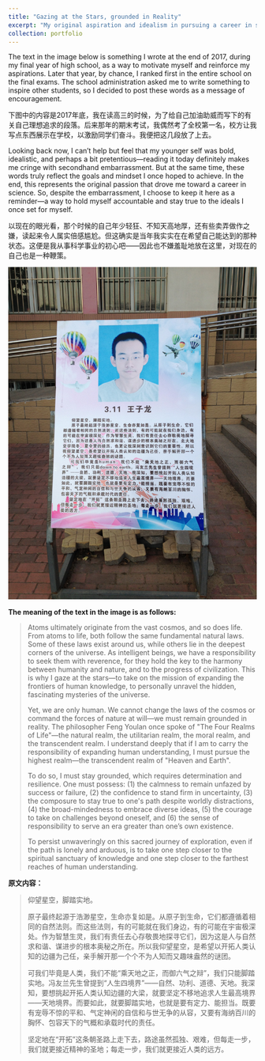 ```yaml
---
title: "Gazing at the Stars, grounded in Reality"
excerpt: "My original aspiration and idealism in pursuing a career in scientific research<br/><img src='/images/unnamed.jpg'>"
collection: portfolio
---
```


The text in the image below is something I wrote at the end of 2017, during my final year of high school, as a way to motivate myself and reinforce my aspirations. Later that year, by chance, I ranked first in the entire school on the final exams. The school administration asked me to write something to inspire other students, so I decided to post these words as a message of encouragement.

下图中的内容是2017年底，我在读高三的时候，为了给自己加油助威而写下的有关自己理想追求的段落。后来那年的期末考试，我偶然考了全校第一名，校方让我写点东西展示在学校，以激励同学们奋斗。我便把这几段放了上去。

Looking back now, I can’t help but feel that my younger self was bold, idealistic, and perhaps a bit pretentious—reading it today definitely makes me cringe with secondhand embarrassment. But at the same time, these words truly reflect the goals and mindset I once hoped to achieve. In the end, this represents the original passion that drove me toward a career in science. So, despite the embarrassment, I choose to keep it here as a reminder—a way to hold myself accountable and stay true to the ideals I once set for myself.

以现在的眼光看，那个时候的自己年少轻狂、不知天高地厚，还有些卖弄做作之嫌，读起来令人属实倍感尴尬。但这确实是当年我实实在在希望自己能达到的那种状态。这便是我从事科学事业的初心吧——因此也不嫌羞耻地放在这里，对现在的自己也是一种鞭策。

![](20180208.JPG)

**The meaning of the text in the image is as follows:**

> Atoms ultimately originate from the vast cosmos, and so does life. From atoms to life, both follow the same fundamental natural laws. Some of these laws exist around us, while others lie in the deepest corners of the universe. As intelligent beings, we have a responsibility to seek them with reverence, for they hold the key to the harmony between humanity and nature, and to the progress of civilization. This is why I gaze at the stars—to take on the mission of expanding the frontiers of human knowledge, to personally unravel the hidden, fascinating mysteries of the universe.
>
> Yet, we are only human. We cannot change the laws of the cosmos or command the forces of nature at will—we must remain grounded in reality. The philosopher Feng Youlan once spoke of "The Four Realms of Life"—the natural realm, the utilitarian realm, the moral realm, and the transcendent realm. I understand deeply that if I am to carry the responsibility of expanding human understanding, I must pursue the highest realm—the transcendent realm of "Heaven and Earth".
>
> To do so, I must stay grounded, which requires determination and resilience. One must possess: (1) the calmness to remain unfazed by success or failure, (2) the confidence to stand firm in uncertainty, (3) the composure to stay true to one's path despite worldly distractions, (4) the broad-mindedness to embrace diverse ideas, (5) the courage to take on challenges beyond oneself, and (6) the sense of responsibility to serve an era greater than one’s own existence.
>
> To persist unwaveringly on this sacred journey of exploration, even if the path is lonely and arduous, is to take one step closer to the spiritual sanctuary of knowledge and one step closer to the farthest reaches of human understanding.

**原文内容：**

> 仰望星空，脚踏实地。
>
> 原子最终起源于浩渺星空，生命亦复如是。从原子到生命，它们都遵循着相同的自然法则。而这些法则，有的可能就在我们身边，有的可能在宇宙极深处。作为智慧生灵，我们有责任去心存敬畏地探寻它们，因为这是人与自然求和谐、谋进步的根本奥秘之所在。所以我仰望星空，是希望以开拓人类认知的边疆为己任，亲手解开那一个个不为人知而又趣味盎然的谜团。
>
> 可我们毕竟是人类，我们不能“乘天地之正，而御六气之辩”，我们只能脚踏实地。冯友兰先生曾提到“人生四境界”——自然、功利、道德、天地。我深知，要想挑起开拓人类认知边疆的大梁，就要坚定不移地追求人生最高境界——天地境界。而要如此，就要脚踏实地，也就是要有定力、能担当。既要有宠辱不惊的平和、气定神闲的自信和与世无争的从容，又要有海纳百川的胸怀、包容天下的气概和承载时代的责任。
>
> 坚定地在“开拓”这条朝圣路上走下去，路途虽然孤独、艰难，但每走一步，我们就更接近精神的圣地；每走一步，我们就更接近人类的远方。
